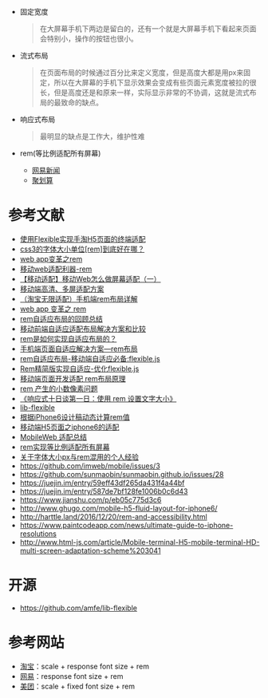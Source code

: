 - 固定宽度

    > 在大屏幕手机下两边是留白的，还有一个就是大屏幕手机下看起来页面会特别小，操作的按钮也很小。

- 流式布局

    > 在页面布局的时候通过百分比来定义宽度，但是高度大都是用px来固定，所以在大屏幕的手机下显示效果会变成有些页面元素宽度被拉的很长，但是高度还是和原来一样，实际显示非常的不协调，这就是流式布局的最致命的缺点。

- 响应式布局

    > 最明显的缺点是工作大，维护性难

- rem(等比例适配所有屏幕)

    - [网易新闻](http://3g.163.com/touch/news/subchannel/all?version=v_standard)
    - [聚划算](https://jhs.m.taobao.com/m/index.htm#!all)

# 参考文献
- [使用Flexible实现手淘H5页面的终端适配](https://github.com/amfe/article/issues/17)
- [css3的字体大小单位[rem]到底好在哪？](https://www.zhihu.com/question/21504656)
- [web app变革之rem](https://www.520ued.com/article/rem)
- [移动web适配利器-rem](http://www.alloyteam.com/2016/03/mobile-web-adaptation-tool-rem/)
- [【移动适配】移动Web怎么做屏幕适配（一）](https://segmentfault.com/a/1190000004524243)
- [移动端高清、多屏适配方案](http://www.aliued.com)
- [（淘宝无限适配）手机端rem布局详解](http://www.cnblogs.com/well-nice/p/5509589.html)
- [web app 变革之 rem](https://isux.tencent.com/web-app-rem.html)
- [rem自适应布局的回顾总结](http://caibaojian.com/rem-responsive-2.html)
- [移动前端自适应适配布局解决方案和比较](移动前端自适应适配布局解决方案和比较)
- [rem是如何实现自适应布局的？](http://caibaojian.com/web-app-rem.html)
- [手机端页面自适应解决方案—rem布局](http://caibaojian.com/rem-responsive.html)
- [rem自适应布局-移动端自适应必备:flexible.js](http://caibaojian.com/flexible-js.html)
- [Rem精简版实现自适应-优化flexible.js](http://caibaojian.com/simple-flexible.html)
- [移动端页面开发适配 rem布局原理](https://segmentfault.com/a/1190000007526917)
- [rem 产生的小数像素问题](http://taobaofed.org/blog/2015/11/04/mobile-rem-problem/)
- [《响应式十日谈第一日：使用 rem 设置文字大小》](http://ued.taobao.org/blog/2013/05/rem-font-size/)
- [lib-flexible](https://github.com/amfe/lib-flexible)
- [根据iPhone6设计稿动态计算rem值](http://blog.csdn.net/yisuowushinian/article/details/50204085)
- [移动端H5页面之iphone6的适配](http://www.ghugo.com/mobile-h5-fluid-layout-for-iphone6/)
- [MobileWeb 适配总结](https://www.w3ctech.com/topic/979)
- [rem实现等比例适配所有屏幕](https://segmentfault.com/a/1190000005073196)
- [关于字体大小px与rem混用的个人经验](https://segmentfault.com/a/1190000005131715)
- https://github.com/imweb/mobile/issues/3
- https://github.com/sunmaobin/sunmaobin.github.io/issues/28
- https://juejin.im/entry/59eff43df265da431f4a44bf
- https://juejin.im/entry/587de7bf128fe1006b0c6d43
- https://www.jianshu.com/p/eb05c775d3c6
- http://www.ghugo.com/mobile-h5-fluid-layout-for-iphone6/
- http://harttle.land/2016/12/20/rem-and-accessibility.html
- https://www.paintcodeapp.com/news/ultimate-guide-to-iphone-resolutions
- http://www.html-js.com/article/Mobile-terminal-H5-mobile-terminal-HD-multi-screen-adaptation-scheme%203041

# 开源

- https://github.com/amfe/lib-flexible

# 参考网站
- [淘宝](https://m.taobao.com)：scale + response font size + rem
- [网易](http://3g.163.com)：response font size + rem
- [美团](http://i.meituan.com)：scale + fixed font size + rem
